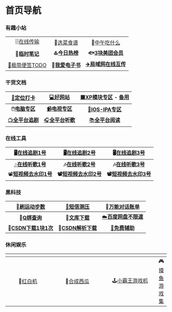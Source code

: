 # 首页导航

### 有趣小站

|                                            |                                                                                     |                                                                                          |
| :----------------------------------------: | :---------------------------------------------------------------------------------: | :--------------------------------------------------------------------------------------: |
|      🗄️[在线传输](https://wormhole.app/)      |                         🍛[选菜食谱](https://cook.yunyoujun.cn/)                        |                             🍚[中午吃什么](http://chishenme.xyz/)                             |
|    **📒**[**临时笔记**](https://bijici.com/)   |                       **♨️**[**今日热榜**](https://tophub.today/)                       | **🐟**[**3块美团会员**](https://flowus.cn/haoruan/share/1e16994c-1ef4-47f9-9c21-21c6c3ba01a0) |
| [📑极简便签TODO](https://www.ricocc.com/todo/) | 📖[**我爱电子书**](https://flowus.cn/haoruan/share/3fc2e8ca-a47a-413b-9388-d174f90b5bb4) |                            [**✈️局域网在线互传**](https://yunge.in/)                            |

### 干货文档

|                                 [🧭定位打卡](https://wk.haoruan.cc/%E6%89%93%E5%8D%A1%E5%AE%9A%E4%BD%8D)                                 |     [💻好网站](https://wk.haoruan.cc/%E7%9F%A5%E8%AF%86%E5%BA%93/%E5%A5%BD%E7%BD%91%E7%AB%99%E6%8E%A8%E8%8D%90)    | [🟦XP模块专区](https://flowery-espadrille-695.notion.site/XP-a7667b75eafb4ebb9c5dd23784e98bee) - [备用](https://www.yuque.com/yuqueyonghuxd6cxl/qdzxvy/bgbnhio8qwwgbypv) |
| :----------------------------------------------------------------------------------------------------------------------------------: | :-------------------------------------------------------------------------------------------------------------: | :----------------------------------------------------------------------------------------------------------------------------------------------------------------: |
| **🖱️**[**电脑专区**](https://wk.haoruan.cc/%E7%9F%A5%E8%AF%86%E5%BA%93/%E7%94%B5%E8%84%91%E5%B0%8F%E7%99%BD%E5%88%B0%E5%A4%A7%E5%B8%88) | [**📹电视专区**](https://wk.haoruan.cc/%E5%BD%B1%E9%9F%B3%E9%98%85%E8%AF%BB/%E7%94%B5%E8%A7%86TV%E7%9B%92%E5%AD%90) |                           [🍎**IOS-IPA专区**](https://wk.haoruan.cc/%E7%9F%A5%E8%AF%86%E5%BA%93/IOS%E7%A0%B8%E5%A3%B3IPA%E5%88%86%E4%BA%AB)                          |
|        [📺**全平台追剧**](https://wk.haoruan.cc/%E5%BD%B1%E9%9F%B3%E9%98%85%E8%AF%BB/%E8%BF%BD%E5%89%A7%E5%85%A8%E5%B9%B3%E5%8F%B0)       |           [🎧**全平台听歌**](https://wk.haoruan.cc/%E5%BD%B1%E9%9F%B3%E9%98%85%E8%AF%BB/%E9%9F%B3%E4%B9%90)          |        [📚**全平台阅读**](https://wk.haoruan.cc/%E5%BD%B1%E9%9F%B3%E9%98%85%E8%AF%BB/%E9%98%85%E8%AF%BB-%E5%90%AC%E4%B9%A6-%E6%BC%AB%E7%94%BB-%E5%8A%A8%E6%BC%AB)       |

### 在线工具

|        [🖥️在线追剧1号](https://www.reboku.com/)        |        [🖥️在线追剧2号](https://search.ymck.me/)       |         🖥️[在线追剧3号](http://www.renren.pro/)         |
| :------------------------------------------------: | :-----------------------------------------------: | :-------------------------------------------------: |
| [🎶**在线听歌1号**](https://tool.liumingye.cn/music/#/) | **🎶**[**在线听歌2号**](https://www.jamendo.com/start) |      **🎶**[**在线听歌3号**](https://www.zz123.com/)     |
|     📽️[**短视频去水印1号**](https://dy.kukutool.com/)    |    **📽️**[**短视频去水印2号**](https://api.spapi.cn/)   | **📽️**[**短视频去水印3号**](https://www.dy114.com/douyin) |

### 黑科技

|               🏃[刷运动步数](https://shuabu.org/)              |                          [📵短信测压](https://haoruan.gitbook.io/bei-yong-wen-ku/pages/%E5%BD%B1%E9%9F%B3%E9%98%85%E8%AF%BB/%E7%9F%AD%E4%BF%A1%E6%B5%8B%E5%8E%8B)                         |                                            💭[万能对话账单](https://tool.dvgod.com/index.html)                                           |
| :-------------------------------------------------------: | :-----------------------------------------------------------------------------------------------------------------------------------------------------------------------------------: | :--------------------------------------------------------------------------------------------------------------------------------: |
|     **🐧**[**Q绑查询**](https://zy.xywlapi.cc/home.html)     | **📃**[**文库下载**](https://www.wk.haoruan.cc/%E7%9F%A5%E8%AF%86%E5%BA%93/%E7%99%BE%E5%BA%A6%E6%96%87%E5%BA%93%E8%B1%86%E4%B8%81%E9%81%93%E5%AE%A2%E5%B7%B4%E5%B7%B4%E4%B8%8B%E8%BD%BD/) | [☁️**百度网盘不限速**](https://wk.haoruan.cc/%E7%9F%A5%E8%AF%86%E5%BA%93/%E7%99%BE%E5%BA%A6%E7%BD%91%E7%9B%98%E4%B8%8D%E9%99%90%E9%80%9F) |
| **🔻**[**CSDN下载1块1次**](https://www.zhanghuanglong.com/dl) |                                                                      **🔻**[**CSDN解析下载**](https://dl.zzyyww.cn/)                                                                      |                                           [**🧱免费辅助**](https://app.yinxiang.com/b/4kxVw)                                           |

### 休闲娱乐

<table data-header-hidden><thead><tr><th width="181" align="center"></th><th width="223" align="center"></th><th width="214" align="center"></th><th align="center"></th></tr></thead><tbody><tr><td align="center">🐲<a href="https://nes.heheda.top/">红白机</a></td><td align="center">🍉<a href="http://tool.liumingye.cn/watermelon/">合成西瓜</a></td><td align="center">🕹️<a href="https://www.yikm.net/">小霸王游戏机</a></td><td align="center">🎮<a href="https://www.wesane.com/">摸鱼游戏集</a></td></tr></tbody></table>
